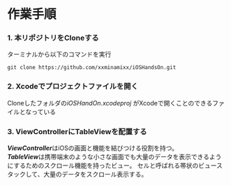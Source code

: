 # 作業手順  
  
### 1. 本リポジトリをCloneする  
  
ターミナルから以下のコマンドを実行  
  
```  
git clone https://github.com/xxminamixx/iOSHandsOn.git  
```  
  
### 2. Xcodeでプロジェクトファイルを開く  
  
Cloneしたフォルダの*iOSHandOn.xcodeproj*  がXcodeで開くことのできるファイルとなっている  
  
### 3. ViewControllerにTableViewを配置する  
  
***ViewController***はiOSの画面と機能を結びつける役割を持つ。  
***TableView***は携帯端末のような小さな画面でも大量のデータを表示できるようにするためのスクロール機能を持ったビュー。  セルと呼ばれる帯状のビュースタックして、大量のデータをスクロール表示する。  
  
